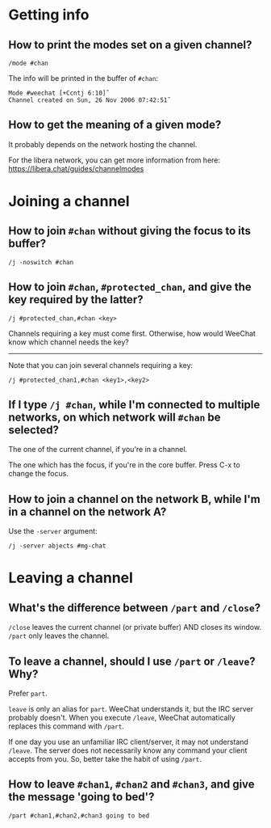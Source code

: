 # Getting info
## How to print the modes set on a given channel?

    /mode #chan

The info will be printed in the buffer of `#chan`:

    Mode #weechat [+Ccntj 6:10]˜
    Channel created on Sun, 26 Nov 2006 07:42:51˜

## How to get the meaning of a given mode?

It probably depends on the network hosting the channel.

For the libera network, you can get more information from here:
<https://libera.chat/guides/channelmodes>

##
# Joining a channel
## How to join `#chan` without giving the focus to its buffer?

    /j -noswitch #chan

## How to join `#chan`, `#protected_chan`, and give the key required by the latter?

    /j #protected_chan,#chan <key>

Channels requiring a key must come first.
Otherwise, how would WeeChat know which channel needs the key?

---

Note that you can join several channels requiring a key:

    /j #protected_chan1,#chan <key1>,<key2>

###
## If I type `/j #chan`, while I'm connected to multiple networks, on which network will `#chan` be selected?

The one of the current channel, if you're in a channel.

The one which has the focus, if you're in the core buffer.
Press C-x to change the focus.

## How to join a channel on the network B, while I'm in a channel on the network A?

Use the `-server` argument:

    /j -server abjects #mg-chat

##
# Leaving a channel
## What's the difference between `/part` and `/close`?

`/close` leaves the current channel (or private buffer) AND closes its window.
`/part` only leaves the channel.

## To leave a channel, should I use `/part` or `/leave`?   Why?

Prefer `part`.

`leave` is only an alias for `part`.
WeeChat understands it, but the IRC server probably doesn't.
When  you execute  `/leave`, WeeChat  automatically replaces  this command  with
`/part`.

If  one day  you use  an  unfamiliar IRC  client/server, it  may not  understand
`/leave`.
The server does not necessarily know any command your client accepts from you.
So, better take the habit of using `/part`.

## How to leave `#chan1`, `#chan2` and `#chan3`, and give the message 'going to bed'?

    /part #chan1,#chan2,#chan3 going to bed

